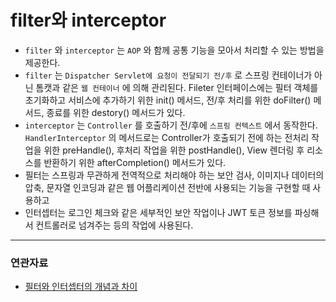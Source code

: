 # filter와 interceptor

- `filter` 와 `interceptor` 는 `AOP` 와 함께 공통 기능을 모아서 처리할 수 있는 방법을 제공한다.
- `filter` 는 `Dispatcher Servlet에 요청이 전달되기 전/후` 로 스프링 컨테이너가 아닌 톰캣과 같은 `웹 컨테이너` 에 의해 관리된다. Fileter 인터페이스에는 필터 객체를 초기화하고 서비스에 추가하기 위한 init() 메서드, 전/후 처리를 위한 doFilter() 메서드, 종료를 위한 destory() 메서드가 있다.
- `interceptor` 는 `Controller` 를 호출하기 전/후에 `스프링 컨텍스트` 에서 동작한다. `HandlerInterceptor` 의 메서드로는 Controller가 호출되기 전에 하는 전처리 작업을 위한 preHandle(), 후처리 작업을 위한 postHandle(), View 렌더링 후 리소스를 반환하기 위한 afterCompletion() 메서드가 있다.
- 필터는 스프링과 무관하게 전역적으로 처리해야 하는 보안 검사, 이미지나 데이터의 압축, 문자열 인코딩과 같은 웹 어플리케이션 전반에 사용되는 기능을 구현할 때 사용하고
- 인터셉터는 로그인 체크와 같은 세부적인 보안 작업이나 JWT 토큰 정보를 파싱해서 컨트롤러로 넘겨주는 등의 작업에 사용된다.

---
### 연관자료
- [필터와 인터셉터의 개념과 차이](https://dev-coco.tistory.com/173)
